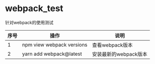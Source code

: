 # webpack_test
针对webpack的使用测试

| 序号 | 操作 | 说明 |
|-----|------|----|
| 1 | npm view webpack versions | 查看webpack版本 |
| 2 | yarn add webpack@latest | 安装最新的webpack版本 |